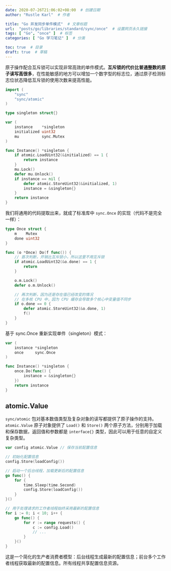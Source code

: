 ```yaml
---
date: 2020-07-26T21:06:02+08:00  # 创建日期
author: "Rustle Karl"  # 作者

title: "Go 并发同步单件模式"  # 文章标题
url:  "posts/go/libraries/standard/sync/once"  # 设置网页永久链接
tags: [ "Go", "once" ]  # 标签
categories: [ "Go 学习笔记" ]  # 分类

toc: true  # 目录
draft: true  # 草稿
---
```


原子操作配合互斥锁可以实现非常高效的单件模式。**互斥锁的代价比普通整数的原子读写高很多**，在性能敏感的地方可以增加一个数字型的标志位，通过原子检测标志位状态降低互斥锁的使用次数来提高性能。

```go
import (
	"sync"
	"sync/atomic"
)

type singleton struct{}

var (
	instance    *singleton
	initialized uint32
	mu          sync.Mutex
)

func Instance() *singleton {
	if atomic.LoadUint32(&initialized) == 1 {
		return instance
	}
	mu.Lock()
	defer mu.Unlock()
	if instance == nil {
		defer atomic.StoreUint32(&initialized, 1)
		instance = &singleton{}
	}
	return instance
}
```

我们将通用的代码提取出来，就成了标准库中 `sync.Once` 的实现（代码不是完全一样）：

```go
type Once struct {
    m    Mutex
    done uint32
}

func (o *Once) Do(f func()) {
    // 首次判断，开销比互斥锁小，所以这里不用互斥锁
    if atomic.LoadUint32(&o.done) == 1 {
        return
    }

    o.m.Lock()
    defer o.m.Unlock()

    // 再次判断，因为还是存在值已经改变的情况
    // 在多核 CPU 中，因为 CPU 缓存会导致多个核心中变量值不同步
    if o.done == 0 {
        defer atomic.StoreUint32(&o.done, 1)
        f()
    }
}
```

基于 sync.Once 重新实现单件（singleton）模式：

```go
var (
    instance *singleton
    once     sync.Once
)

func Instance() *singleton {
    once.Do(func() {
        instance = &singleton{}
    })
    return instance
}
```

## atomic.Value

`sync/atomic` 包对基本数值类型及复杂对象的读写都提供了原子操作的支持。`atomic.Value` 原子对象提供了 `Load()` 和 `Store()` 两个原子方法，分别用于加载和保存数据，返回值和参数都是 `interface{}` 类型，因此可以用于任意的自定义复杂类型。

```go
var config atomic.Value // 保存当前配置信息

// 初始化配置信息
config.Store(loadConfig())

// 启动一个后台线程，加载更新后的配置信息
go func() {
    for {
        time.Sleep(time.Second)
        config.Store(loadConfig())
    }
}()

// 用于处理请求的工作者线程始终采用最新的配置信息
for i := 0; i < 10; i++ {
    go func() {
        for r := range requests() {
            c := config.Load()
            // ...
        }
    }()
}
```

这是一个简化的生产者消费者模型：后台线程生成最新的配置信息；前台多个工作者线程获取最新的配置信息。所有线程共享配置信息资源。

```go

```
